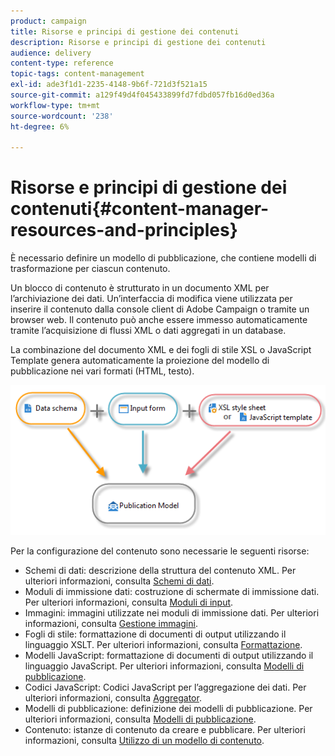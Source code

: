```yaml
---
product: campaign
title: Risorse e principi di gestione dei contenuti
description: Risorse e principi di gestione dei contenuti
audience: delivery
content-type: reference
topic-tags: content-management
exl-id: ade3f1d1-2235-4148-9b6f-721d3f521a15
source-git-commit: a129f49d4f045433899fd7fdbd057fb16d0ed36a
workflow-type: tm+mt
source-wordcount: '238'
ht-degree: 6%

---
```


# Risorse e principi di gestione dei contenuti{#content-manager-resources-and-principles}

È necessario definire un modello di pubblicazione, che contiene modelli di trasformazione per ciascun contenuto.

Un blocco di contenuto è strutturato in un documento XML per l’archiviazione dei dati. Un’interfaccia di modifica viene utilizzata per inserire il contenuto dalla console client di Adobe Campaign o tramite un browser web. Il contenuto può anche essere immesso automaticamente tramite l’acquisizione di flussi XML o dati aggregati in un database.

La combinazione del documento XML e dei fogli di stile XSL o JavaScript Template genera automaticamente la proiezione del modello di pubblicazione nei vari formati (HTML, testo).

![](assets/d_ncs_content_process.png)

Per la configurazione del contenuto sono necessarie le seguenti risorse:

* Schemi di dati: descrizione della struttura del contenuto XML. Per ulteriori informazioni, consulta [Schemi di dati](data-schemas.md).
* Moduli di immissione dati: costruzione di schermate di immissione dati. Per ulteriori informazioni, consulta [Moduli di input](input-forms.md).
* Immagini: immagini utilizzate nei moduli di immissione dati. Per ulteriori informazioni, consulta [Gestione immagini](formatting.md#image-management).
* Fogli di stile: formattazione di documenti di output utilizzando il linguaggio XSLT. Per ulteriori informazioni, consulta [Formattazione](formatting.md).
* Modelli JavaScript: formattazione di documenti di output utilizzando il linguaggio JavaScript. Per ulteriori informazioni, consulta [Modelli di pubblicazione](publication-templates.md).
* Codici JavaScript: Codici JavaScript per l’aggregazione dei dati. Per ulteriori informazioni, consulta [Aggregator](publication-templates.md#aggregator).
* Modelli di pubblicazione: definizione dei modelli di pubblicazione. Per ulteriori informazioni, consulta [Modelli di pubblicazione](publication-templates.md).
* Contenuto: istanze di contenuto da creare e pubblicare. Per ulteriori informazioni, consulta [Utilizzo di un modello di contenuto](using-a-content-template.md).
